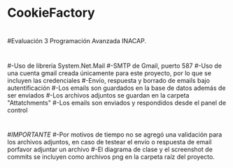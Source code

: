 # CookieFactory
#
#Evaluación 3 Programación Avanzada INACAP.
#
#-Uso de librería System.Net.Mail
#-SMTP de Gmail, puerto 587
#-Uso de una cuenta gmail creada únicamente para este proyecto, por lo que se incluyen las credenciales
#-Envío, respuesta y borrado de emails bajo autentificación
#-Los emails son guardados en la base de datos además de ser enviados
#-Los archivos adjuntos se guardan en la carpeta "Attatchments"
#-Los emails son enviados y respondidos desde el panel de control
#
#*IMPORTANTE*
#-Por motivos de tiempo no se agregó una validación para los archivos adjuntos, en caso de testear el envío o respuesta de email porfavor adjuntar un archivo
#-El diagrama de clase y el screenshot de commits se incluyen como archivos png en la carpeta raíz del proyecto.
